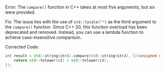 Error: The `compare()` function in C++ takes at most five arguments, but six were provided.

Fix: The issue lies with the use of `std::locale("")` as the third argument to the `compare()` function. Since C++ 20, this function overload has been deprecated and removed. Instead, you can use a lambda function to achieve case-insensitive comparison.

Corrected Code:
```cpp
int result = std::string(str1).compare(std::string(str2), [](unsigned char c1, unsigned char c2) {
    return std::tolower(c1) < std::tolower(c2);
});
```
